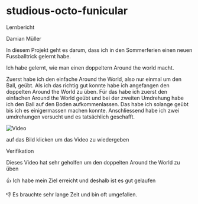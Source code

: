 # studious-octo-funicular
Lernbericht

Damian Müller

In diesem Projekt geht es darum, dass ich in den Sommerferien einen neuen Fussballtrick gelernt habe. 

Ich habe gelernt, wie man einen doppeltern Around the world macht.

Zuerst habe ich den einfache Around the World, also nur einmal um den Ball, geübt. Als ich das richtig gut konnte habe ich angefangen den doppelten Around the World zu üben. Für das habe ich zuerst den einfachen Around the World geübt und bei der zweiten Umdrehung habe ich den Ball auf den Boden aufkommenlassen. Das habe ich solange geübt bis ich es einigermassen machen konnte. Anschliessend habe ich zwei umdrehungen versucht und es tatsächlich geschafft. 

![Video](https://github.com/DaMu14/studious-octo-funicular/blob/main/ezgif-2-5ad87bb840.gif?raw=true)

auf das Bild klicken um das Video zu wiedergeben

Verifikation

Dieses Video hat sehr geholfen um den doppelten Around the World zu üben

👍 Ich habe mein Ziel erreicht und deshalb ist es gut gelaufen

👎 Es brauchte sehr lange Zeit und bin oft umgefallen.

